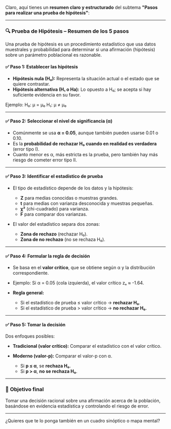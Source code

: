 Claro, aquí tienes un **resumen claro y estructurado** del subtema **"Pasos para realizar una prueba de hipótesis"**:

---

### 🔍 **Prueba de Hipótesis – Resumen de los 5 pasos**

Una prueba de hipótesis es un procedimiento estadístico que usa datos muestrales y probabilidad para determinar si una afirmación (hipótesis) sobre un parámetro poblacional es razonable.

#### ✅ **Paso 1: Establecer las hipótesis**

* **Hipótesis nula (H₀):** Representa la situación actual o el estado que se quiere contrastar.
* **Hipótesis alternativa (H₁ o Ha):** Lo opuesto a H₀; se acepta si hay suficiente evidencia en su favor.

Ejemplo:
H₀: μ = μ₀
H₁: μ ≠ μ₀

---

#### ✅ **Paso 2: Seleccionar el nivel de significancia (α)**

* Comúnmente se usa **α = 0.05**, aunque también pueden usarse 0.01 o 0.10.
* Es la **probabilidad de rechazar H₀ cuando en realidad es verdadera** (error tipo I).
* Cuanto menor es α, más estricta es la prueba, pero también hay más riesgo de cometer error tipo II.

---

#### ✅ **Paso 3: Identificar el estadístico de prueba**

* El tipo de estadístico depende de los datos y la hipótesis:

  * **Z** para medias conocidas o muestras grandes.
  * **t** para medias con varianza desconocida y muestras pequeñas.
  * **χ²** (chi-cuadrado) para varianza.
  * **F** para comparar dos varianzas.

* El valor del estadístico separa dos zonas:

  * **Zona de rechazo** (rechazar H₀).
  * **Zona de no rechazo** (no se rechaza H₀).

---

#### ✅ **Paso 4: Formular la regla de decisión**

* Se basa en el **valor crítico**, que se obtiene según α y la distribución correspondiente.
* Ejemplo:
  Si α = 0.05 (cola izquierda), el valor crítico zₐ ≈ -1.64.
* **Regla general:**

  * Si el estadístico de prueba ≤ valor crítico → **rechazar H₀**.
  * Si el estadístico de prueba > valor crítico → **no rechazar H₀**.

---

#### ✅ **Paso 5: Tomar la decisión**

Dos enfoques posibles:

* **Tradicional (valor crítico):** Comparar el estadístico con el valor crítico.
* **Moderno (valor-p):** Comparar el valor-p con α.

  * Si **p ≤ α**, se **rechaza H₀**.
  * Si **p > α**, **no se rechaza H₀**.

---

### 🎯 **Objetivo final**

Tomar una decisión racional sobre una afirmación acerca de la población, basándose en evidencia estadística y controlando el riesgo de error.

---

¿Quieres que te lo ponga también en un cuadro sinóptico o mapa mental?

